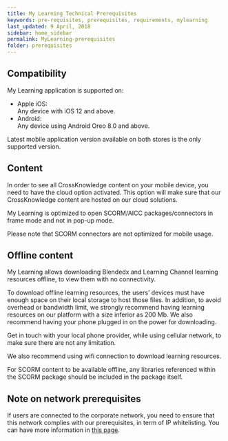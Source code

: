 ```yaml
---
title: My Learning Technical Prerequisites
keywords: pre-requisites, prerequisites, requirements, mylearning
last_updated: 9 April, 2018
sidebar: home_sidebar
permalink: MyLearning-prerequisites
folder: prerequisites
---
```



## Compatibility

My Learning application is supported on:
* Apple iOS:<br>
Any device with iOS 12 and above.
* Android:<br>
Any device using Android Oreo 8.0 and above.

Latest mobile application version available on both stores is the only supported version.

## Content

In order to see all CrossKnowledge content on your mobile device, you need to have the cloud option activated. This option will make sure that our CrossKnowledge content are hosted on our cloud solutions.

My Learning is optimized to open SCORM/AICC packages/connectors in frame mode and not in pop-up mode.

Please note that SCORM connectors are not optimized for mobile usage.

## Offline content

My Learning allows downloading Blendedx and Learning Channel learning resources offline, to view them with no connectivity.

To download offline learning resources, the users’ devices must have enough space on their local storage to host those files. In addition, to avoid overhead or bandwidth limit, we strongly recommend having learning resources on our platform with a size inferior as 200 Mb. We also recommend having your phone plugged in on the power for downloading.

Get in touch with your local phone provider, while using cellular network, to make sure there are not any limitation.

We also recommend using wifi connection to download learning resources.

<div class="alert alert-info" role="alert">
    <i class="fa fa-info-circle"></i> For SCORM content to be available offline, any libraries referenced within the SCORM package should be included in the package itself.
</div>

## Note on network prerequisites

If users are connected to the corporate network, you need to ensure that this network complies with our prerequisites, in term of IP whitelisting. You can have more information in [this page](https://developers.crossknowledge.com/CKLS-prerequisites).
